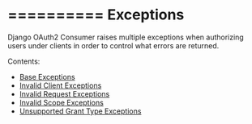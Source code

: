 ==========
Exceptions
==========

Django OAuth2 Consumer raises multiple exceptions when authorizing users under clients in order to control what errors are returned.

Contents:

* [Base Exceptions](base.md)
* [Invalid Client Exceptions](invalid_client.md)
* [Invalid Request Exceptions](invalid_request.md)
* [Invalid Scope Exceptions](invalid_scope.md)
* [Unsupported Grant Type Exceptions](unsupported.md)
